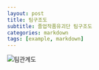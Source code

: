 ```yaml
---
layout: post
title: 팀구조도
subtitle: 졸업작품유괴단 팀구조도
categories: markdown
tags: [example, markdown]
---
```


![팀관계도](https://github.com/OvenTD/OvenTD.github.io/assets/155340997/d5ab4483-1d03-4fa4-aa80-2f3e09a7dfc5)
